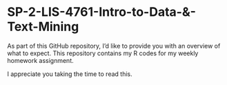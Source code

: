 # SP-2-LIS-4761-Intro-to-Data-&-Text-Mining
As part of this GitHub repository, I’d like to provide you with an overview of what to expect. This repository contains my R codes for my weekly homework assignment.

I appreciate you taking the time to read this.
